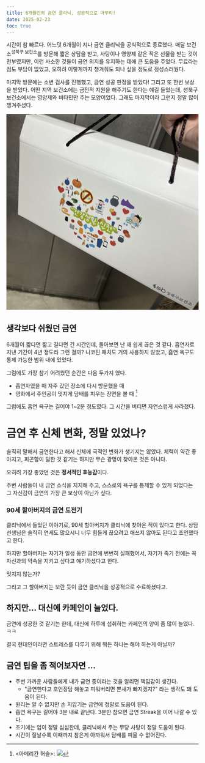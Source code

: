 ```yaml
---
title: 6개월간의 금연 클리닉, 성공적으로 마무리!
date: 2025-02-23
toc: true
---
```


시간이 참 빠르다. 어느덧 6개월이 지나 금연 클리닉을 공식적으로 종료했다.
매달 보건소<sup>성북구 보건소</sup>를 방문해 짧은 상담을 받고, 사탕이나 영양제 같은 작은 선물을 받는 것이 전부였지만, 이런 사소한 것들이 금연 의지를 유지하는 데에 큰 도움을 주었다.
무료라는 점도 부담이 없었고, 오히려 이렇게까지 챙겨줘도 되나 싶을 정도로 정성스러웠다.

마지막 방문에는 소변 검사를 진행했고, 금연 성공 판정을 받았다! 그리고 또 한번 보상을 받았다. 어떤 지역 보건소에는 금전적 지원을 해주기도 한다는 얘길 들었는데, 성북구 보건소에서는 영양제와 비타민만 주는 모양이었다. 그래도 마지막이라 그런지 정말 많이 챙겨주셨다.

![금연 성공 보상품](./assets/00.png)

## 생각보다 쉬웠던 금연

6개월이 짧다면 짧고 길다면 긴 시간인데, 돌아보면 난 꽤 쉽게 끊은 것 같다.
흡연자로 지낸 기간이 4년 정도라 그런 걸까? 니코틴 패치도 거의 사용하지 않았고, 흡연 욕구도 통제 가능한 범위 내에 있었다. 

그럼에도 가장 참기 어려웠던 순간은 다음 두가지 였다.
* 흡연자였을 때 자주 갔던 장소에 다시 방문했을 때
* 영화에서 주인공이 멋지게 담배를 피우는 장면을 볼 때 [^1]

[^1]: <아메리칸 허슬>: ![](http://big.assets.huffingtonpost.com/hustle-7.gif)

그럼에도 흡연 욕구는 길어야 1~2분 정도였다. 그 시간을 버티면 자연스럽게 사라졌다.

# 금연 후 신체 변화, 정말 있었나?

솔직히 말해서 금연한다고 해서 신체에 극적인 변화가 생기지는 않았다.
체력이 약간 좋아지고, 피곤함이 덜한 것 같기는 하지만 무슨 광명이 찾아온 것은 아니다.

오히려 가장 좋았던 것은 **정서적인 효능감**이다.

주변 사람들이 내 금연 소식을 지지해 주고, 스스로의 욕구를 통제할 수 있게 되었다는 그 자신감이 금연의 가장 큰 보상이 아닌가 싶다.

### 90세 할아버지의 금연 도전기

클리닉에서 들었던 이야기로, 90세 할아버지가 클리닉에 찾아온 적이 있다고 한다. 상담 선생님은 솔직히 연세도 많으시니 너무 힘들게 끊으려고 애쓰지 않아도 된다고 조언했다고 한다. 

하지만 할아버지는 자기가 일생 동안 금연에 번번히 실패했어서, 자기가 죽기 전에는 꼭 자신과의 약속을 지키고 싶다고 얘기하셨다고 한다. 

멋지지 않는가? 

그리고 그 할아버지는 보란 듯이 금연 클리닉을 성공적으로 수료하셨다고.

## 하지만... 대신에 카페인이 늘었다.

금연에 성공한 것 같기는 한데, 대신에 하루에 섭취하는 카페인의 양이 좀 많이 늘었다. ㅋㅋ

결국 현대인이라면 스트레스를 다루기 위해 뭐든 하나는 해야 하는게 아닐까?

## 금연 팁을 좀 적어보자면 ...

* 주변 가까운 사람들에게 내가 금연 중이라는 것을 알리면 책임감이 생긴다.
	* "금연한다고 호언장담 해놓고 피워버리면 뽄새가 빠지겠지?" 라는 생각도 꽤 도움이 된다.
* 원리는 알 수 없지만 손 지압기는 금연에 정말로 도움이 된다. 
* 흡연 욕구는 길어야 3분 내로 끝난다. 3분만 참으면 금연 Streak을 이어 나갈 수 있다.
* 초기에는 입이 정말 심심한데, 클리닉에서 주는 무당 사탕이 정말 도움이 된다.
* 시간이 질날수록 이때까지 참은게 아까워서 담배를 피울 수 없어진다.